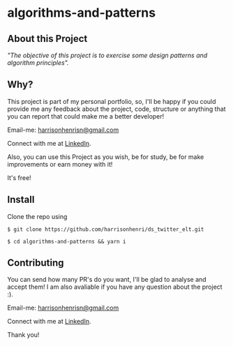 # algorithms-and-patterns

## About this Project

_"The objective of this project is to exercise some design patterns and algorithm principles"._

## Why?

This project is part of my personal portfolio, so, I'll be happy if you could provide me any feedback about the project, code, structure or anything that you can report that could make me a better developer!

Email-me: harrisonhenrisn@gmail.com

Connect with me at [LinkedIn](https://linkedin.com/in/harrison-henri-dos-santos-nascimento).

Also, you can use this Project as you wish, be for study, be for make improvements or earn money with it!

It's free!

## Install

Clone the repo using

```
$ git clone https://github.com/harrisonhenri/ds_twitter_elt.git
```

```
$ cd algorithms-and-patterns && yarn i
```

## Contributing

You can send how many PR's do you want, I'll be glad to analyse and accept them! I am also avaliable if you have any question about the project :).

Email-me: harrisonhenrisn@gmail.com

Connect with me at [LinkedIn](https://linkedin.com/in/harrison-henri-dos-santos-nascimento-a6ba33112).

Thank you!
